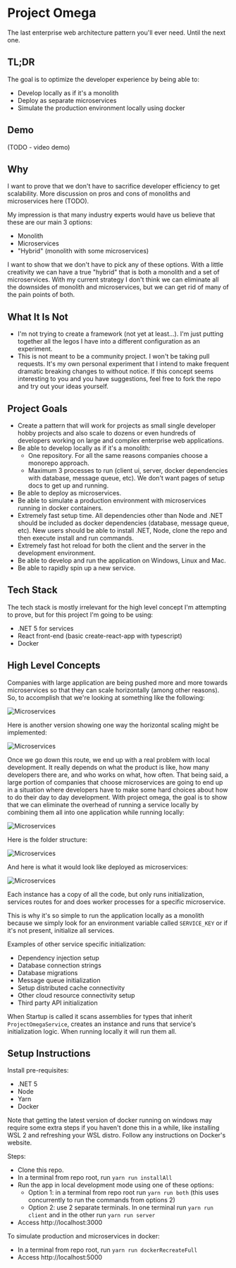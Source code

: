 ﻿# Project Omega

The last enterprise web architecture pattern you'll ever need. Until the next one.

## TL;DR

The goal is to optimize the developer experience by being able to:

- Develop locally as if it's a monolith
- Deploy as separate microservices
- Simulate the production environment locally using docker

## Demo

(TODO - video demo)

## Why

I want to prove that we don't have to sacrifice developer efficiency to get scalability. More discussion on pros and cons of monoliths and microservices here (TODO).

My impression is that many industry experts would have us believe that these are our main 3 options:

- Monolith
- Microservices
- "Hybrid" (monolith with some microservices)

I want to show that we don't have to pick any of these options. With a little creativity we can have a true "hybrid" that is both a monolith and a set of microservices. With my current strategy I don't think we can eliminate all the downsides of monolith and microservices, but we can get rid of many of the pain points of both.

## What It Is Not

- I'm not trying to create a framework (not yet at least...). I'm just putting together all the legos I have into a different configuration as an experiment.
- This is not meant to be a community project. I won't be taking pull requests. It's my own personal experiment that I intend to make frequent dramatic breaking changes to without notice. If this concept seems interesting to you and you have suggestions, feel free to fork the repo and try out your ideas yourself.

## Project Goals

- Create a pattern that will work for projects as small single developer hobby projects and also scale to dozens or even hundreds of developers working on large and complex enterprise web applications.
- Be able to develop locally as if it's a monolith: 
    - One repository. For all the same reasons companies choose a monorepo approach. 
    - Maximum 3 processes to run (client ui, server, docker dependencies with database, message queue, etc). We don't want pages of setup docs to get up and running.
- Be able to deploy as microservices.
- Be able to simulate a production environment with microservices running in docker containers.
- Extremely fast setup time. All dependencies other than Node and .NET should be included as docker dependencies (database, message queue, etc). New users should be able to install .NET, Node, clone the repo and then execute install and run commands.
- Extremely fast hot reload for both the client and the server in the development environment.
- Be able to develop and run the application on Windows, Linux and Mac.
- Be able to rapidly spin up a new service.

## Tech Stack

The tech stack is mostly irrelevant for the high level concept I'm attempting to prove, but for this project I'm going to be using:

- .NET 5 for services
- React front-end (basic create-react-app with typescript)
- Docker

## High Level Concepts

Companies with large application are being pushed more and more towards microservices so that they can scale horizontally (among other reasons). So, to accomplish that we're looking at something like the following:

![Microservices](/docs/ProjectOmega-MicroservicesHighLevel.png)

Here is another version showing one way the horizontal scaling might be implemented:

![Microservices](/docs/ProjectOmega-MicroserviceDetail.png)

Once we go down this route, we end up with a real problem with local development. It really depends on what the product is like, how many developers there are, and who works on what, how often. That being said, a large portion of companies that choose microservices are going to end up in a situation where developers have to make some hard choices about how to do their day to day development. With project omega, the goal is to show that we can eliminate the overhead of running a service locally by combining them all into one application while running locally:

![Microservices](/docs/ProjectOmega-DeveloperLaptop.png)

Here is the folder structure:

![Microservices](/docs/ProjectOmega-FolderStructure.png)

And here is what it would look like deployed as microservices:

![Microservices](/docs/ProjectOmega-OmegaMicroservices.png)

Each instance has a copy of all the code, but only runs initialization, services routes for and does worker processes for a specific microservice.

This is why it's so simple to run the application locally as a monolith because we simply look for an environment variable called `SERVICE_KEY` or if it's not present, initialize all services.

Examples of other service specific initialization:

- Dependency injection setup
- Database connection strings
- Database migrations
- Message queue initialization
- Setup distributed cache connectivity
- Other cloud resource connectivity setup
- Third party API initialization

When Startup is called it scans assemblies for types that inherit `ProjectOmegaService`, creates an instance and runs that service's initialization logic. When running locally it will run them all.

## Setup Instructions

Install pre-requisites:

- .NET 5
- Node
- Yarn
- Docker

Note that getting the latest version of docker running on windows may require some extra steps if you haven't done this in a while, like installing WSL 2 and refreshing your WSL distro. Follow any instructions on Docker's website.

Steps:

- Clone this repo.
- In a terminal from repo root, run `yarn run installAll`
- Run the app in local development mode using one of these options:
  - Option 1: in a terminal from repo root run `yarn run both` (this uses concurrently to run the commands from options 2)
  - Option 2: use 2 separate terminals. In one terminal run `yarn run client` and in the other run `yarn run server`
- Access http://localhost:3000

To simulate production and microservices in docker:

- In a terminal from repo root, run `yarn run dockerRecreateFull`
- Access http://localhost:5000
